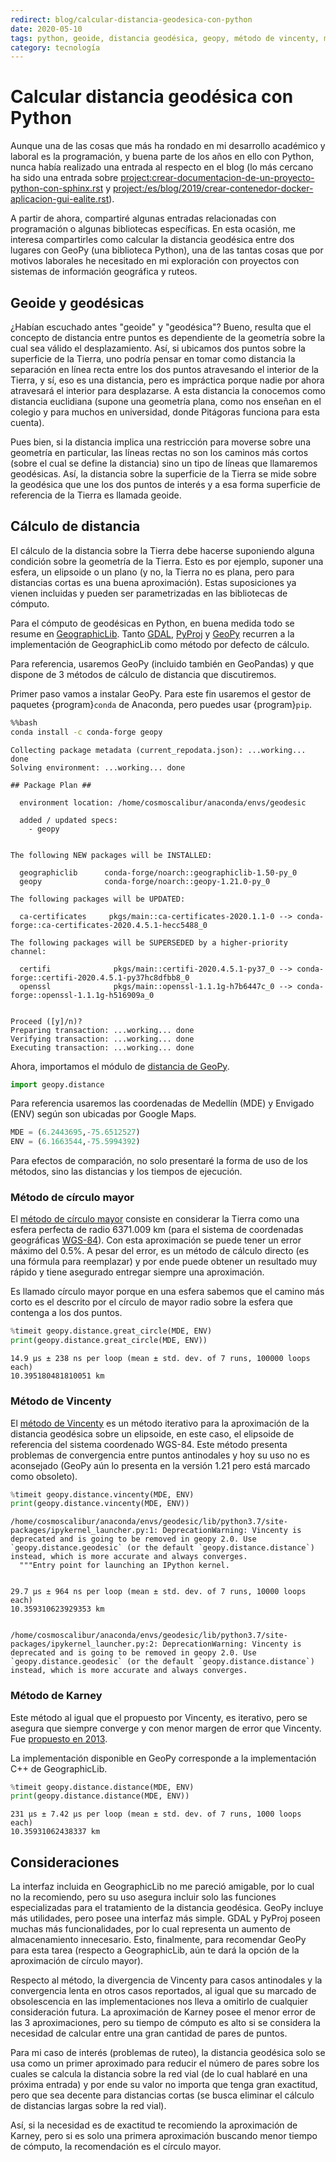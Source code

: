 ```yaml
---
redirect: blog/calcular-distancia-geodesica-con-python
date: 2020-05-10
tags: python, geoide, distancia geodésica, geopy, método de vincenty, método de karney
category: tecnología
---
```


# Calcular distancia geodésica con Python

Aunque una de las cosas que más ha rondado en mi desarrollo académico y laboral
es la programación, y buena parte de los años en ello con Python, nunca había
realizado una entrada al respecto en el blog (lo más cercano ha sido una entrada
sobre <project:crear-documentacion-de-un-proyecto-python-con-sphinx.rst> y
<project:/es/blog/2019/crear-contenedor-docker-aplicacion-gui-ealite.rst>).

A partir de ahora, compartiré algunas entradas relacionadas con programación o
algunas bibliotecas específicas. En esta ocasión, me interesa compartirles como
calcular la distancia geodésica entre dos lugares con GeoPy (una biblioteca
Python), una de las tantas cosas que por motivos laborales he necesitado en mi
exploración con proyectos con sistemas de información geográfica y ruteos.

## Geoide y geodésicas

¿Habían escuchado antes "geoide" y "geodésica"? Bueno, resulta que el concepto
de distancia entre puntos es dependiente de la geometría sobre la cual sea
válido el desplazamiento. Así, si ubicamos dos puntos sobre la superficie de la
Tierra, uno podría pensar en tomar como distancia la separación en línea recta
entre los dos puntos atravesando el interior de la Tierra, y sí, eso es una
distancia, pero es impráctica porque nadie por ahora atravesará el interior para
desplazarse. A esta distancia la conocemos como distancia euclidiana (supone una
geometría plana, como nos enseñan en el colegio y para muchos en universidad,
donde Pitágoras funciona para esta cuenta).

Pues bien, si la distancia implica una restricción para moverse sobre una
geometría en particular, las líneas rectas no son los caminos más cortos (sobre
el cual se define la distancia) sino un tipo de líneas que llamaremos
geodésicas. Así, la distancia sobre la superficie de la Tierra se mide sobre la
geodésica que une los dos puntos de interés y a esa forma superficie de
referencia de la Tierra es llamada geoide.

## Cálculo de distancia

El cálculo de la distancia sobre la Tierra debe hacerse suponiendo alguna
condición sobre la geometría de la Tierra. Esto es por ejemplo, suponer una
esfera, un elipsoide o un plano (y no, la Tierra no es plana, pero para
distancias cortas es una buena aproximación). Estas suposiciones ya vienen
incluidas y pueden ser parametrizadas en las bibliotecas de cómputo.

Para el cómputo de geodésicas en Python, en buena medida todo se resume en
[GeographicLib](https://geographiclib.sourceforge.io/). Tanto
[GDAL](https://gdal.org/), [PyProj](https://pyproj4.github.io/pyproj/stable/#) y
[GeoPy](https://geopy.readthedocs.io/en/stable/#) recurren a la implementación
de GeographicLib como método por defecto de cálculo.

Para referencia, usaremos GeoPy (incluido también en GeoPandas) y que dispone de
3 métodos de cálculo de distancia que discutiremos.

Primer paso vamos a instalar GeoPy. Para este fin usaremos el gestor de paquetes
{program}`conda` de Anaconda, pero puedes usar {program}`pip`.

```bash
%%bash
conda install -c conda-forge geopy
```

```
Collecting package metadata (current_repodata.json): ...working... done
Solving environment: ...working... done

## Package Plan ##

  environment location: /home/cosmoscalibur/anaconda/envs/geodesic

  added / updated specs:
    - geopy


The following NEW packages will be INSTALLED:

  geographiclib      conda-forge/noarch::geographiclib-1.50-py_0
  geopy              conda-forge/noarch::geopy-1.21.0-py_0

The following packages will be UPDATED:

  ca-certificates     pkgs/main::ca-certificates-2020.1.1-0 --> conda-forge::ca-certificates-2020.4.5.1-hecc5488_0

The following packages will be SUPERSEDED by a higher-priority channel:

  certifi              pkgs/main::certifi-2020.4.5.1-py37_0 --> conda-forge::certifi-2020.4.5.1-py37hc8dfbb8_0
  openssl              pkgs/main::openssl-1.1.1g-h7b6447c_0 --> conda-forge::openssl-1.1.1g-h516909a_0


Proceed ([y]/n)?
Preparing transaction: ...working... done
Verifying transaction: ...working... done
Executing transaction: ...working... done
```

Ahora, importamos el módulo de
[distancia de GeoPy](https://geopy.readthedocs.io/en/stable/#module-geopy.distance).

```python
import geopy.distance
```

Para referencia usaremos las coordenadas de Medellín (MDE) y Envigado (ENV)
según son ubicadas por Google Maps.

```python
MDE = (6.2443695,-75.6512527)
ENV = (6.1663544,-75.5994392)
```

Para efectos de comparación, no solo presentaré la forma de uso de los métodos,
sino las distancias y los tiempos de ejecución.

### Método de círculo mayor

El
[método de círculo mayor](https://en.wikipedia.org/wiki/Great-circle_distance)
consiste en considerar la Tierra como una esfera perfecta de radio 6371.009 km
(para el sistema de coordenadas geográficas
[WGS-84](https://en.wikipedia.org/wiki/World_Geodetic_System#WGS84)). Con esta
aproximación se puede tener un error máximo del 0.5%. A pesar del error, es un
método de cálculo directo (es una fórmula para reemplazar) y por ende puede
obtener un resultado muy rápido y tiene asegurado entregar siempre una
aproximación.

Es llamado círculo mayor porque en una esfera sabemos que el camino más corto es
el descrito por el círculo de mayor radio sobre la esfera que contenga a los dos
puntos.

```python
%timeit geopy.distance.great_circle(MDE, ENV)
print(geopy.distance.great_circle(MDE, ENV))
```

```
14.9 µs ± 238 ns per loop (mean ± std. dev. of 7 runs, 100000 loops each)
10.395180481810051 km
```

### Método de Vincenty

El [método de Vincenty](https://en.wikipedia.org/wiki/Vincenty%27s_formulae) es
un método iterativo para la aproximación de la distancia geodésica sobre un
elipsoide, en este caso, el elipsoide de referencia del sistema coordenado
WGS-84. Este método presenta problemas de convergencia entre puntos antinodales
y hoy su uso no es aconsejado (GeoPy aún lo presenta en la versión 1.21 pero
está marcado como obsoleto).

```python
%timeit geopy.distance.vincenty(MDE, ENV)
print(geopy.distance.vincenty(MDE, ENV))
```

```
/home/cosmoscalibur/anaconda/envs/geodesic/lib/python3.7/site-packages/ipykernel_launcher.py:1: DeprecationWarning: Vincenty is deprecated and is going to be removed in geopy 2.0. Use `geopy.distance.geodesic` (or the default `geopy.distance.distance`) instead, which is more accurate and always converges.
  """Entry point for launching an IPython kernel.


29.7 µs ± 964 ns per loop (mean ± std. dev. of 7 runs, 10000 loops each)
10.359310623929353 km


/home/cosmoscalibur/anaconda/envs/geodesic/lib/python3.7/site-packages/ipykernel_launcher.py:2: DeprecationWarning: Vincenty is deprecated and is going to be removed in geopy 2.0. Use `geopy.distance.geodesic` (or the default `geopy.distance.distance`) instead, which is more accurate and always converges.
```

### Método de Karney

Este método al igual que el propuesto por Vincenty, es iterativo, pero se
asegura que siempre converge y con menor margen de error que Vincenty. Fue
[propuesto en 2013](https://link.springer.com/article/10.1007/s00190-012-0578-z).

La implementación disponible en GeoPy corresponde a la implementación C++ de
GeographicLib.

```python
%timeit geopy.distance.distance(MDE, ENV)
print(geopy.distance.distance(MDE, ENV))
```

```
231 µs ± 7.42 µs per loop (mean ± std. dev. of 7 runs, 1000 loops each)
10.35931062438337 km
```

## Consideraciones

La interfaz incluida en GeographicLib no me pareció amigable, por lo cual no la
recomiendo, pero su uso asegura incluir solo las funciones especializadas para
el tratamiento de la distancia geodésica. GeoPy incluye más utilidades, pero
posee una interfaz más simple. GDAL y PyProj poseen muchas más funcionalidades,
por lo cual representa un aumento de almacenamiento innecesario. Esto,
finalmente, para recomendar GeoPy para esta tarea (respecto a GeographicLib, aún
te dará la opción de la aproximación de círculo mayor).

Respecto al método, la divergencia de Vincenty para casos antinodales y la
convergencia lenta en otros casos reportados, al igual que su marcado de
obsolescencia en las implementaciones nos lleva a omitirlo de cualquier
consideración futura. La aproximación de Karney posee el menor error de las 3
aproximaciones, pero su tiempo de cómputo es alto si se considera la necesidad
de calcular entre una gran cantidad de pares de puntos.

Para mi caso de interés (problemas de ruteo), la distancia geodésica solo se usa
como un primer aproximado para reducir el número de pares sobre los cuales se
calcula la distancia sobre la red vial (de lo cual hablaré en una próxima
entrada) y por ende su valor no importa que tenga gran exactitud, pero que sea
decente para distancias cortas (se busca eliminar el cálculo de distancias
largas sobre la red vial).

Así, si la necesidad es de exactitud te recomiendo la aproximación de Karney,
pero si es solo una primera aproximación buscando menor tiempo de cómputo, la
recomendación es el círculo mayor.
